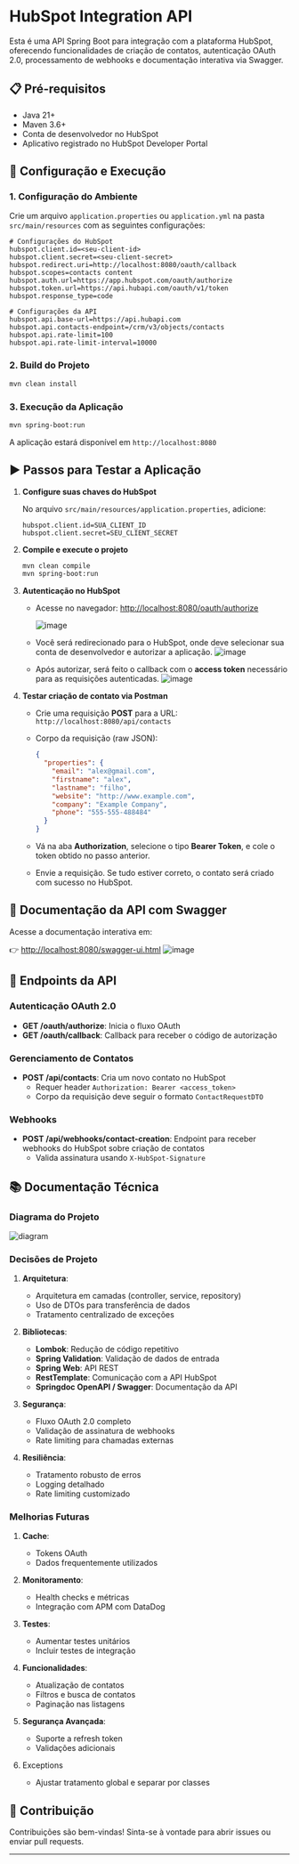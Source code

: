 # HubSpot Integration API

Esta é uma API Spring Boot para integração com a plataforma HubSpot, oferecendo funcionalidades de criação de contatos, autenticação OAuth 2.0, processamento de webhooks e documentação interativa via Swagger.

## 📋 Pré-requisitos

- Java 21+
- Maven 3.6+
- Conta de desenvolvedor no HubSpot
- Aplicativo registrado no HubSpot Developer Portal

## 🚀 Configuração e Execução

### 1. Configuração do Ambiente

Crie um arquivo `application.properties` ou `application.yml` na pasta `src/main/resources` com as seguintes configurações:

```properties
# Configurações do HubSpot
hubspot.client.id=<seu-client-id>
hubspot.client.secret=<seu-client-secret>
hubspot.redirect.uri=http://localhost:8080/oauth/callback
hubspot.scopes=contacts content
hubspot.auth.url=https://app.hubspot.com/oauth/authorize
hubspot.token.url=https://api.hubapi.com/oauth/v1/token
hubspot.response_type=code

# Configurações da API
hubspot.api.base-url=https://api.hubapi.com
hubspot.api.contacts-endpoint=/crm/v3/objects/contacts
hubspot.api.rate-limit=100
hubspot.api.rate-limit-interval=10000
```

### 2. Build do Projeto

```bash
mvn clean install
```

### 3. Execução da Aplicação

```bash
mvn spring-boot:run
```

A aplicação estará disponível em `http://localhost:8080`

## ▶️ Passos para Testar a Aplicação

1. **Configure suas chaves do HubSpot**

   No arquivo `src/main/resources/application.properties`, adicione:

   ```properties
   hubspot.client.id=SUA_CLIENT_ID
   hubspot.client.secret=SEU_CLIENT_SECRET
   ```

2. **Compile e execute o projeto**

   ```bash
   mvn clean compile
   mvn spring-boot:run
   ```

3. **Autenticação no HubSpot**

   - Acesse no navegador: [http://localhost:8080/oauth/authorize](http://localhost:8080/oauth/authorize)
     
     ![image](https://github.com/user-attachments/assets/1b1f9126-8bf5-450d-b5e8-252805461aa3)

   - Você será redirecionado para o HubSpot, onde deve selecionar sua conta de desenvolvedor e autorizar a aplicação.
     ![image](https://github.com/user-attachments/assets/a2e6e76b-a5ec-49fe-8e47-31652c17313f)

   - Após autorizar, será feito o callback com o **access token** necessário para as requisições autenticadas.
     ![image](https://github.com/user-attachments/assets/d33e08cd-ef92-4dad-8928-fb679ac35e89)


4. **Testar criação de contato via Postman**

   - Crie uma requisição **POST** para a URL:  
     `http://localhost:8080/api/contacts`

   - Corpo da requisição (raw JSON):

     ```json
     {
       "properties": {
         "email": "alex@gmail.com",
         "firstname": "alex",
         "lastname": "filho",
         "website": "http://www.example.com",
         "company": "Example Company",
         "phone": "555-555-488484"
       }
     }
     ```

   - Vá na aba **Authorization**, selecione o tipo **Bearer Token**, e cole o token obtido no passo anterior.

   - Envie a requisição. Se tudo estiver correto, o contato será criado com sucesso no HubSpot.

## 📑 Documentação da API com Swagger

Acesse a documentação interativa em:

👉 [http://localhost:8080/swagger-ui.html](http://localhost:8080/swagger-ui.html)
![image](https://github.com/user-attachments/assets/d4337916-fdee-4831-bda1-974819c7d004)


## 🔧 Endpoints da API

### Autenticação OAuth 2.0

- **GET /oauth/authorize**: Inicia o fluxo OAuth  
- **GET /oauth/callback**: Callback para receber o código de autorização

### Gerenciamento de Contatos

- **POST /api/contacts**: Cria um novo contato no HubSpot  
  - Requer header `Authorization: Bearer <access_token>`  
  - Corpo da requisição deve seguir o formato `ContactRequestDTO`

### Webhooks

- **POST /api/webhooks/contact-creation**: Endpoint para receber webhooks do HubSpot sobre criação de contatos  
  - Valida assinatura usando `X-HubSpot-Signature`

## 📚 Documentação Técnica

### Diagrama do Projeto
![diagram](https://github.com/user-attachments/assets/18c7b9cd-ad89-4eae-9c22-2727c4120682)


### Decisões de Projeto

1. **Arquitetura**:
   - Arquitetura em camadas (controller, service, repository)
   - Uso de DTOs para transferência de dados
   - Tratamento centralizado de exceções

2. **Bibliotecas**:
   - **Lombok**: Redução de código repetitivo
   - **Spring Validation**: Validação de dados de entrada
   - **Spring Web**: API REST
   - **RestTemplate**: Comunicação com a API HubSpot
   - **Springdoc OpenAPI / Swagger**: Documentação da API

3. **Segurança**:
   - Fluxo OAuth 2.0 completo
   - Validação de assinatura de webhooks
   - Rate limiting para chamadas externas

4. **Resiliência**:
   - Tratamento robusto de erros
   - Logging detalhado
   - Rate limiting customizado

### Melhorias Futuras

1. **Cache**:
   - Tokens OAuth
   - Dados frequentemente utilizados

2. **Monitoramento**:
   - Health checks e métricas
   - Integração com APM com DataDog

3. **Testes**:
   - Aumentar testes unitários
   - Incluir testes de integração

4. **Funcionalidades**:
   - Atualização de contatos
   - Filtros e busca de contatos
   - Paginação nas listagens

5. **Segurança Avançada**:
   - Suporte a refresh token
   - Validações adicionais
  
6. Exceptions
   - Ajustar tratamento global e separar por classes

## 🤝 Contribuição

Contribuições são bem-vindas! Sinta-se à vontade para abrir issues ou enviar pull requests.

---
